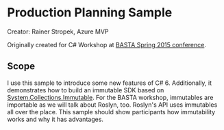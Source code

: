 # Production Planning Sample

Creator: Rainer Stropek, Azure MVP

Originally created for C# Workshop at [BASTA Spring 2015 conference](https://basta.net).

## Scope

I use this sample to introduce some new features of C# 6. Additionally, it demonstrates
how to build an immutable SDK based on 
[System.Collections.Immutable](https://www.nuget.org/packages/System.Collections.Immutable/).
For the BASTA workshop, immutables are importable as we will talk about Roslyn, too. Roslyn's
API uses immutables all over the place. This sample should show participants
how immutability works and why it has advantages.

